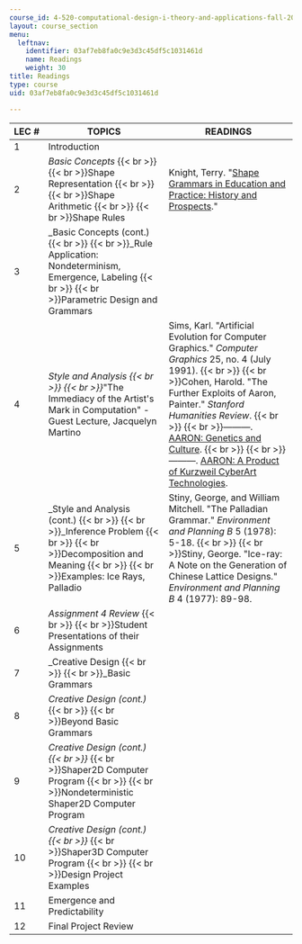 ```yaml
---
course_id: 4-520-computational-design-i-theory-and-applications-fall-2005
layout: course_section
menu:
  leftnav:
    identifier: 03af7eb8fa0c9e3d3c45df5c1031461d
    name: Readings
    weight: 30
title: Readings
type: course
uid: 03af7eb8fa0c9e3d3c45df5c1031461d

---
```


| LEC # | TOPICS | READINGS |
| --- | --- | --- |
| 1 | Introduction | &nbsp; |
| 2 | _Basic Concepts_  {{< br >}}  {{< br >}}Shape Representation  {{< br >}}  {{< br >}}Shape Arithmetic  {{< br >}}  {{< br >}}Shape Rules | Knight, Terry. "[Shape Grammars in Education and Practice: History and Prospects](http://www.mit.edu/~tknight/IJDC/)." |
| 3 | _Basic Concepts (cont.)  {{< br >}}  {{< br >}}_Rule Application: Nondeterminism, Emergence, Labeling  {{< br >}}  {{< br >}}Parametric Design and Grammars | &nbsp; |
| 4 | _Style and Analysis  {{< br >}}  {{< br >}}_"The Immediacy of the Artist's Mark in Computation" - Guest Lecture, Jacquelyn Martino | Sims, Karl. "Artificial Evolution for Computer Graphics." _Computer Graphics_ 25, no. 4 (July 1991).  {{< br >}}  {{< br >}}Cohen, Harold. "The Further Exploits of Aaron, Painter." _Stanford Humanities Review_.  {{< br >}}  {{< br >}}———. [AARON: Genetics and Culture](http://geneticsandculture.com/genetics_culture/pages_genetics_culture/gc_w05/cohen_h.htm).  {{< br >}}  {{< br >}}———. [AARON: A Product of Kurzweil CyberArt Technologies](http://www.kurzweilcyberart.com/). |
| 5 | _Style and Analysis (cont.)  {{< br >}}  {{< br >}}_Inference Problem  {{< br >}}  {{< br >}}Decomposition and Meaning  {{< br >}}  {{< br >}}Examples: Ice Rays, Palladio | Stiny, George, and William Mitchell. "The Palladian Grammar." _Environment and Planning B_ 5 (1978): 5-18.  {{< br >}}  {{< br >}}Stiny, George. "Ice-ray: A Note on the Generation of Chinese Lattice Designs." _Environment and Planning B_ 4 (1977): 89-98. |
| 6 | _Assignment 4 Review_  {{< br >}}  {{< br >}}Student Presentations of their Assignments | &nbsp; |
| 7 | _Creative Design  {{< br >}}  {{< br >}}_Basic Grammars | &nbsp; |
| 8 | _Creative Design (cont.)_  {{< br >}}  {{< br >}}Beyond Basic Grammars | &nbsp; |
| 9 | _Creative Design (cont.)  {{< br >}}_  {{< br >}}Shaper2D Computer Program  {{< br >}}  {{< br >}}Nondeterministic Shaper2D Computer Program | &nbsp; |
| 10 | _Creative Design (cont.)  {{< br >}}_  {{< br >}}Shaper3D Computer Program  {{< br >}}  {{< br >}}Design Project Examples | &nbsp; |
| 11 | Emergence and Predictability | &nbsp; |
| 12 | Final Project Review |